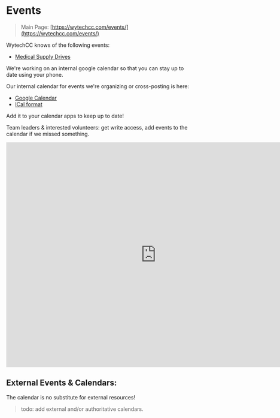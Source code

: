 # Events

> Main Page: [https://wytechcc.com/events/](https://wytechcc.com/events/)

WytechCC knows of the following events:

* [Medical Supply Drives](https://wytechcc.com/events/)

We're working on an internal google calendar so that you
can stay up to date using your phone.

Our internal calendar for events we're organizing or cross-posting is here:
* [Google Calendar](https://calendar.google.com/calendar?cid=YTU1MHMyNDR2OGd1Z292dGlpYWlhY2JpZDhAZ3JvdXAuY2FsZW5kYXIuZ29vZ2xlLmNvbQ)
* [ICal format](https://calendar.google.com/calendar/ical/a550s244v8gugovtiiaiacbid8%40group.calendar.google.com/public/basic.ics)

Add it to your calendar apps to keep up to date!

Team leaders & interested volunteers: get write access,
add events to the calendar if we missed something.

<iframe src="https://calendar.google.com/calendar/embed?src=a550s244v8gugovtiiaiacbid8%40group.calendar.google.com&ctz=America%2FDenver" style="border: 0" width="800" height="600" frameborder="0" scrolling="no"></iframe>


## External Events & Calendars:
The calendar is no substitute for external resources!

> todo: add external and/or authoritative calendars.
